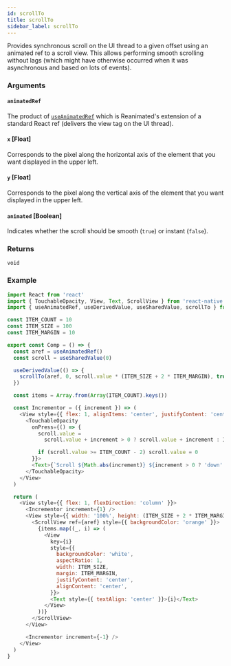 ```yaml
---
id: scrollTo
title: scrollTo
sidebar_label: scrollTo
---
```


Provides synchronous scroll on the UI thread to a given offset using an animated ref to a scroll view. This allows performing smooth scrolling without lags (which might have otherwise occurred when it was asynchronous and based on lots of events).
### Arguments

#### `animatedRef`

The product of [`useAnimatedRef`](../hooks/useAnimatedRef) which is Reanimated's extension of a standard React ref (delivers the view tag on the UI thread).

#### `x` [Float]

Corresponds to the pixel along the horizontal axis of the element that you want displayed in the upper left.

#### `y` [Float]

Corresponds to the pixel along the vertical axis of the element that you want displayed in the upper left.

#### `animated` [Boolean]

Indicates whether the scroll should be smooth (`true`) or instant (`false`).

### Returns

`void`

### Example

```js
import React from 'react'
import { TouchableOpacity, View, Text, ScrollView } from 'react-native'
import { useAnimatedRef, useDerivedValue, useSharedValue, scrollTo } from 'react-native-reanimated'

const ITEM_COUNT = 10
const ITEM_SIZE = 100
const ITEM_MARGIN = 10

export const Comp = () => {
  const aref = useAnimatedRef()
  const scroll = useSharedValue(0)

  useDerivedValue(() => {
    scrollTo(aref, 0, scroll.value * (ITEM_SIZE + 2 * ITEM_MARGIN), true)
  })

  const items = Array.from(Array(ITEM_COUNT).keys())

  const Incrementor = ({ increment }) => (
    <View style={{ flex: 1, alignItems: 'center', justifyContent: 'center' }}>
      <TouchableOpacity
        onPress={() => {
          scroll.value =
            scroll.value + increment > 0 ? scroll.value + increment : ITEM_COUNT - 1 + increment

          if (scroll.value >= ITEM_COUNT - 2) scroll.value = 0
        }}>
        <Text>{`Scroll ${Math.abs(increment)} ${increment > 0 ? 'down' : 'up'}`}</Text>
      </TouchableOpacity>
    </View>
  )

  return (
    <View style={{ flex: 1, flexDirection: 'column' }}>
      <Incrementor increment={1} />
      <View style={{ width: '100%', height: (ITEM_SIZE + 2 * ITEM_MARGIN) * 2 }}>
        <ScrollView ref={aref} style={{ backgroundColor: 'orange' }}>
          {items.map((_, i) => (
            <View
              key={i}
              style={{
                backgroundColor: 'white',
                aspectRatio: 1,
                width: ITEM_SIZE,
                margin: ITEM_MARGIN,
                justifyContent: 'center',
                alignContent: 'center',
              }}>
              <Text style={{ textAlign: 'center' }}>{i}</Text>
            </View>
          ))}
        </ScrollView>
      </View>

      <Incrementor increment={-1} />
    </View>
  )
}
```
